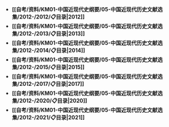 - **[[自考/资料/KM01-中国近现代史纲要/05-中国近现代历史文献选集/2012-/2012/📋目录|2012]]**
- **[[自考/资料/KM01-中国近现代史纲要/05-中国近现代历史文献选集/2012-/2013/📋目录|2013]]**
- **[[自考/资料/KM01-中国近现代史纲要/05-中国近现代历史文献选集/2012-/2014/📋目录|2014]]**
- **[[自考/资料/KM01-中国近现代史纲要/05-中国近现代历史文献选集/2012-/2015/📋目录|2015]]**
- **[[自考/资料/KM01-中国近现代史纲要/05-中国近现代历史文献选集/2012-/2017/📋目录|2017]]**
- **[[自考/资料/KM01-中国近现代史纲要/05-中国近现代历史文献选集/2012-/2020/📋目录|2020]]**
- **[[自考/资料/KM01-中国近现代史纲要/05-中国近现代历史文献选集/2012-/2021/📋目录|2021]]**
